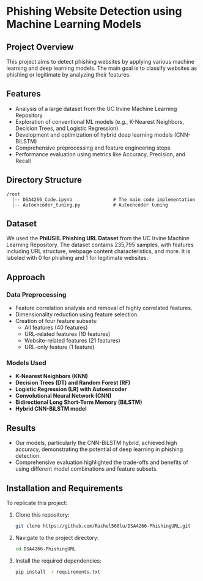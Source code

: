 
# Phishing Website Detection using Machine Learning Models

## Project Overview

This project aims to detect phishing websites by applying various machine learning and deep learning models. The main goal is to classify websites as phishing or legitimate by analyzing their features. 

## Features

- Analysis of a large dataset from the UC Irvine Machine Learning Repository
- Exploration of conventional ML models (e.g., K-Nearest Neighbors, Decision Trees, and Logistic Regression)
- Development and optimization of hybrid deep learning models (CNN-BiLSTM)
- Comprehensive preprocessing and feature engineering steps
- Performance evaluation using metrics like Accuracy, Precision, and Recall

## Directory Structure

```
/root
  |-- DSA4266_Code.ipynb               # The main code implementation
  |-- Autoencoder_tuning.py            # Autoencoder tuning
```

## Dataset

We used the **PhiUSIIL Phishing URL Dataset** from the UC Irvine Machine Learning Repository. The dataset contains 235,795 samples, with features including URL structure, webpage content characteristics, and more. It is labeled with 0 for phishing and 1 for legitimate websites.

## Approach

### Data Preprocessing
- Feature correlation analysis and removal of highly correlated features.
- Dimensionality reduction using feature selection.
- Creation of four feature subsets:
  - All features (40 features)
  - URL-related features (10 features)
  - Website-related features (21 features)
  - URL-only feature (1 feature)

### Models Used
- **K-Nearest Neighbors (KNN)**
- **Decision Trees (DT) and Random Forest (RF)**
- **Logistic Regression (LR) with Autoencoder**
- **Convolutional Neural Network (CNN)**
- **Bidirectional Long Short-Term Memory (BiLSTM)**
- **Hybrid CNN-BiLSTM model**


## Results

- Our models, particularly the CNN-BiLSTM hybrid, achieved high accuracy, demonstrating the potential of deep learning in phishing detection.
- Comprehensive evaluation highlighted the trade-offs and benefits of using different model combinations and feature subsets.

## Installation and Requirements

To replicate this project:

1. Clone this repository:
   ```bash
   git clone https://github.com/Rachel560lu/DSA4266-PhishingURL.git
   ```
2. Navigate to the project directory:
   ```bash
   cd DSA4266-PhishingURL
   ```
3. Install the required dependencies:
   ```bash
   pip install -r requirements.txt
   ```
   
